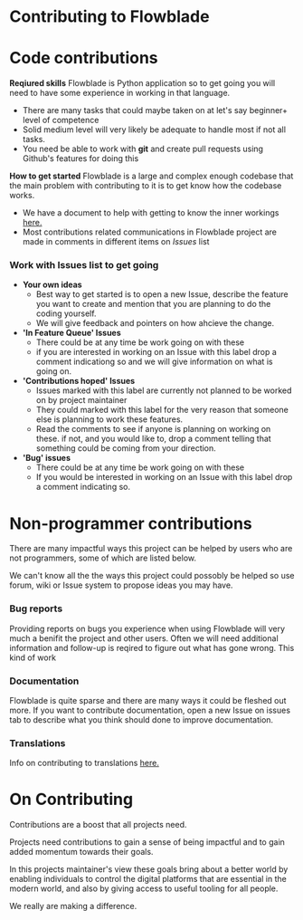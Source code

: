 # Contributing to Flowblade



# Code contributions

**Reqiured skills** Flowblade is Python application so to get going you will need to have some experience in working in that language.
 * There are many tasks that could maybe taken on at let's say beginner+ level of competence
 * Solid medium level will very likely be adequate to handle most if not all tasks.
 * You need be able to work with **git** and create pull requests using Github's features for doing this

**How to get started** Flowblade is a large and complex enough codebase that the main problem with contributing to it is to get know how the codebase works. 
* We have a document to help with getting to know the inner workings [here.](codeoverview/CodebaseOverview.md)
* Most contributions related communications in Flowblade project are made in comments in different items on *Issues* list


### Work with Issues list to get going
* **Your own ideas** 
   * Best way to get started is to open a new Issue, describe the feature you want to create and mention that you are planning to do the coding yourself. 
   * We will give feedback and pointers on how ahcieve the change.
* **'In Feature Queue' Issues**
   * There could be at any time be work going on with these
   * if you are interested in working on an Issue with this label drop a comment indicationg so and we will give information on what is going on.
* **'Contributions hoped' Issues**
   * Issues marked with this label are currently not planned to be worked on by project maintainer 
   * They could marked with this label for the very reason that someone else is planning to work these features. 
   * Read the comments to see if anyone is planning on working on these. if not, and you would like to, drop a comment telling that something could be coming from your direction.
* **'Bug' issues**
   * There could be at any time be work going on with these
   * If you would be interested in working on an Issue with this label drop a comment indicating so.



# Non-programmer contributions

There are many impactful ways this project can be helped by users who are not programmers, some of which are listed below.

We can't know all the the ways this project could possobly be helped so use forum, wiki or Issue system to propose ideas you may have.

### Bug reports

Providing reports on bugs you experience when using Flowblade will very much a benifit the project and other users. Often we will  need additional information and follow-up is reqired to figure out what has gone wrong. This kind of work 

### Documentation

Flowblade is quite sparse and there are many ways it could be fleshed out more. If you want to contribute documentation, open a new Issue on issues tab to describe what you think should done to improve documentation.

### Translations

Info on contributing to translations [here.](CREATING_TRANSLATION.md)

# On Contributing
Contributions are a boost that all projects need.

Projects need contributions to gain a sense of being impactful and to gain added momentum towards their goals.

In this projects maintainer's view these goals bring about a better world by enabling individuals to control the digital platforms that are essential in the modern world, and also by giving access to useful tooling for all people.

We really are making a difference.
